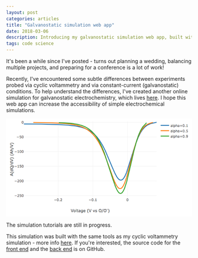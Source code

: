 ```yaml
---
layout: post
categories: articles
title: "Galvanostatic simulation web app"
date: 2018-03-06
description: Introducing my galvanostatic simulation web app, built with plotly.js
tags: code science
---
```


It's been a while since I've posted - turns out planning a wedding, balancing
multiple projects, and preparing for a conference is a lot of work!

Recently, I've encountered some subtle differences between experiments
probed via cyclic voltammetry and via constant-current (galvanostatic)
conditions. To help understand the differences,
I've created another online simulation for galvanostatic
electrochemistry, which lives
[here](/galvanostatic_simulation/galvanostaticwebapp.html).
I hope this web app can increase the accessibility of simple electrochemical
simulations.

<p>
<a href="/galvanostatic_simulation/galvanostaticwebapp.html">
<img src="/img/galvsimplotly.png" style="display:block; margin-left: auto; margin-right: auto;">
</a></p>

The simulation tutorials are still in progress.

This simulation was built with the same tools as my cyclic voltammetry
simulation - more info [here](/articles/2017/09/24/cyclic-voltammetry-web-app.html).
If you're interested, the source code for the
[front end](https://github.com/petermattia/petermattia/blob/master/_galvanostatic_simulation/galvanostaticwebapp.md)
and the [back end](https://github.com/petermattia/petermattia/blob/master/assets/galv_sim.js) is on GitHub.
